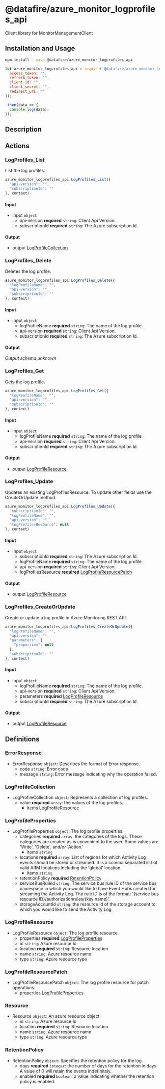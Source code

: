# @datafire/azure_monitor_logprofiles_api

Client library for MonitorManagementClient

## Installation and Usage
```bash
npm install --save @datafire/azure_monitor_logprofiles_api
```
```js
let azure_monitor_logprofiles_api = require('@datafire/azure_monitor_logprofiles_api').create({
  access_token: "",
  refresh_token: "",
  client_id: "",
  client_secret: "",
  redirect_uri: ""
});

.then(data => {
  console.log(data);
});
```

## Description



## Actions

### LogProfiles_List
List the log profiles.


```js
azure_monitor_logprofiles_api.LogProfiles_List({
  "api-version": "",
  "subscriptionId": ""
}, context)
```

#### Input
* input `object`
  * api-version **required** `string`: Client Api Version.
  * subscriptionId **required** `string`: The Azure subscription Id.

#### Output
* output [LogProfileCollection](#logprofilecollection)

### LogProfiles_Delete
Deletes the log profile.


```js
azure_monitor_logprofiles_api.LogProfiles_Delete({
  "logProfileName": "",
  "api-version": "",
  "subscriptionId": ""
}, context)
```

#### Input
* input `object`
  * logProfileName **required** `string`: The name of the log profile.
  * api-version **required** `string`: Client Api Version.
  * subscriptionId **required** `string`: The Azure subscription Id.

#### Output
*Output schema unknown*

### LogProfiles_Get
Gets the log profile.


```js
azure_monitor_logprofiles_api.LogProfiles_Get({
  "logProfileName": "",
  "api-version": "",
  "subscriptionId": ""
}, context)
```

#### Input
* input `object`
  * logProfileName **required** `string`: The name of the log profile.
  * api-version **required** `string`: Client Api Version.
  * subscriptionId **required** `string`: The Azure subscription Id.

#### Output
* output [LogProfileResource](#logprofileresource)

### LogProfiles_Update
Updates an existing LogProfilesResource. To update other fields use the CreateOrUpdate method.


```js
azure_monitor_logprofiles_api.LogProfiles_Update({
  "subscriptionId": "",
  "logProfileName": "",
  "api-version": "",
  "logProfilesResource": null
}, context)
```

#### Input
* input `object`
  * subscriptionId **required** `string`: The Azure subscription Id.
  * logProfileName **required** `string`: The name of the log profile.
  * api-version **required** `string`: Client Api Version.
  * logProfilesResource **required** [LogProfileResourcePatch](#logprofileresourcepatch)

#### Output
* output [LogProfileResource](#logprofileresource)

### LogProfiles_CreateOrUpdate
Create or update a log profile in Azure Monitoring REST API.


```js
azure_monitor_logprofiles_api.LogProfiles_CreateOrUpdate({
  "logProfileName": "",
  "api-version": "",
  "parameters": {
    "properties": null
  },
  "subscriptionId": ""
}, context)
```

#### Input
* input `object`
  * logProfileName **required** `string`: The name of the log profile.
  * api-version **required** `string`: Client Api Version.
  * parameters **required** [LogProfileResource](#logprofileresource)
  * subscriptionId **required** `string`: The Azure subscription Id.

#### Output
* output [LogProfileResource](#logprofileresource)



## Definitions

### ErrorResponse
* ErrorResponse `object`: Describes the format of Error response.
  * code `string`: Error code
  * message `string`: Error message indicating why the operation failed.

### LogProfileCollection
* LogProfileCollection `object`: Represents a collection of log profiles.
  * value **required** `array`: the values of the log profiles.
    * items [LogProfileResource](#logprofileresource)

### LogProfileProperties
* LogProfileProperties `object`: The log profile properties.
  * categories **required** `array`: the categories of the logs. These categories are created as is convenient to the user. Some values are: 'Write', 'Delete', and/or 'Action.'
    * items `string`
  * locations **required** `array`: List of regions for which Activity Log events should be stored or streamed. It is a comma separated list of valid ARM locations including the 'global' location.
    * items `string`
  * retentionPolicy **required** [RetentionPolicy](#retentionpolicy)
  * serviceBusRuleId `string`: The service bus rule ID of the service bus namespace in which you would like to have Event Hubs created for streaming the Activity Log. The rule ID is of the format: '{service bus resource ID}/authorizationrules/{key name}'.
  * storageAccountId `string`: the resource id of the storage account to which you would like to send the Activity Log.

### LogProfileResource
* LogProfileResource `object`: The log profile resource.
  * properties **required** [LogProfileProperties](#logprofileproperties)
  * id `string`: Azure resource Id
  * location **required** `string`: Resource location
  * name `string`: Azure resource name
  * type `string`: Azure resource type

### LogProfileResourcePatch
* LogProfileResourcePatch `object`: The log profile resource for patch operations.
  * properties [LogProfileProperties](#logprofileproperties)

### Resource
* Resource `object`: An azure resource object
  * id `string`: Azure resource Id
  * location **required** `string`: Resource location
  * name `string`: Azure resource name
  * type `string`: Azure resource type

### RetentionPolicy
* RetentionPolicy `object`: Specifies the retention policy for the log.
  * days **required** `integer`: the number of days for the retention in days. A value of 0 will retain the events indefinitely.
  * enabled **required** `boolean`: a value indicating whether the retention policy is enabled.


